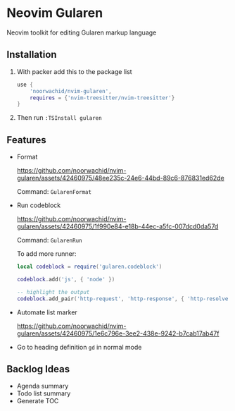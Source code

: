 # Neovim Gularen
Neovim toolkit for editing Gularen markup language

## Installation
1. With packer add this to the package list
   ```lua
   use {
       'noorwachid/nvim-gularen',
       requires = {'nvim-treesitter/nvim-treesitter'}
   }
   ```
2. Then run `:TSInstall gularen`

## Features
- Format

  https://github.com/noorwachid/nvim-gularen/assets/42460975/48ee235c-24e6-44bd-89c6-876831ed62de

  Command: `GularenFormat`
- Run codeblock

  https://github.com/noorwachid/nvim-gularen/assets/42460975/1f990e84-e18b-44ec-a5fc-007dcd0da57d

  Command: `GularenRun`
  
  To add more runner:
  ~~~ lua
  local codeblock = require('gularen.codeblock')

  codeblock.add('js', { 'node' })
  
  -- highlight the output
  codeblock.add_pair('http-request', 'http-response', { 'http-resolver' })
  ~~~
- Automate list marker
  
  https://github.com/noorwachid/nvim-gularen/assets/42460975/1e6c796e-3ee2-438e-9242-b7cab17ab47f

- Go to heading definition
  `gd` in normal mode

## Backlog Ideas
- Agenda summary
- Todo list summary
- Generate TOC
